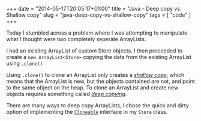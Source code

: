 +++
date = "2014-05-17T20:05:17+01:00"
title = "Java - Deep copy vs Shallow copy"
slug = "java-deep-copy-vs-shallow-copy"
tags = [ "code" ]
+++

Today I stumbled across a problem where I was attempting to manipulate what I thought were two completely seperate ArrayLists.

I had an existing ArrayList<Store> of custom Store objects.
I then proceeded to create a `new ArrayList<Store>` copying the data from the existing ArrayList using `.clone()`

Using `.clone()` to clone an ArrayList only creates a [*shallow copy*](http://en.wikipedia.org/wiki/Object_copy#Shallow_copy), which means that the ArrayList is new, but the objects contained are not, and point to the same object on the heap.
To clone an ArrayList and create new objects requires something called [*deep copying*](http://en.wikipedia.org/wiki/Object_copy#Deep_copy).

There are many ways to deep copy ArrayLists, I chose the quick and dirty option of implementing the [`Cloneable`](http://docs.oracle.com/javase/7/docs/api/java/lang/Cloneable.html) interface in my `Store` class.
